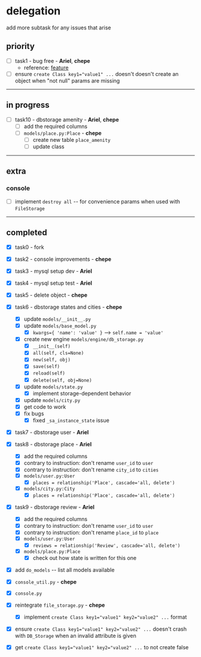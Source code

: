 # delegation

add more subtask for any issues that arise

## priority

- [ ] task1 - bug free - **Ariel**, **chepe**
	- reference: [feature](https://docs.python.org/3/library/unittest.html#skipping-tests-and-expected-failures)
- [ ] ensure `create Class key1="value1" ...` doesn't doesn't create an object when "not null" params are missing

----

## in progress

- [ ] task10 - dbstorage amenity - **Ariel**, **chepe**
	- [ ] add the required columns
	- [ ] `models/place.py:Place` - **chepe**
		- [ ] create new table `place_amenity`
		- [ ] update class

----

## extra

### console

- [ ] implement `destroy all` -- for convenience
	  params when used with `FileStorage`

----

## completed

- [x] task0 - fork

- [x] task2 - console improvements - **chepe**

- [x] task3 - mysql setup dev - **Ariel**

- [x] task4 - mysql setup test - **Ariel**

- [x] task5 - delete object - **chepe**

- [x] task6 - dbstorage states and cities - **chepe**
	- [x] update `models/__init__.py`
	- [x] update `models/base_model.py`
		- [x] `kwargs={ 'name': 'value' }` --> `self.name = 'value'`
	- [x] create new engine `models/engine/db_storage.py`
		- [x] `__init__(self)`
		- [x] `all(self, cls=None)`
		- [x] `new(self, obj)`
		- [x] `save(self)`
		- [x] `reload(self)`
		- [x] `delete(self, obj=None)`
	- [x] update `models/state.py`
		- [x] implement storage-dependent behavior
	- [x] update `models/city.py`
	- [x] get code to work
	- [x] fix bugs
		- [x] fixed `_sa_instance_state` issue

- [x] task7 - dbstorage user - **Ariel**

- [x] task8 - dbstorage place - **Ariel**
	- [x] add the required columns
	- [x] contrary to instruction: don't rename `user_id` to `user`
	- [x] contrary to instruction: don't rename `city_id` to `cities`
	- [x] `models/user.py:User`
		- [x] `places = relationship('Place', cascade='all, delete')`
	- [x] `models/city.py:City`
		- [x] `places = relationship('Place', cascade='all, delete')`

- [x] task9 - dbstorage review - **Ariel**
	- [x] add the required columns
	- [x] contrary to instruction: don't rename `user_id` to `user`
	- [x] contrary to instruction: don't rename `place_id` to `place`
	- [x] `models/user.py:User`
		- [x] `reviews = relationship('Review', cascade='all, delete')`
	- [x] `models/place.py:Place`
		- [x] check out how state is written for this one

- [x] add `do_models` -- list all models available
- [x] `console_util.py` - **chepe**
- [x] `console.py`
- [x] reintegrate `file_storage.py` - **chepe**
	- [x] implement `create Class key1="value1" key2="value2" ...` format
- [x] ensure `create Class key1="value1" key2="value2" ...` doesn't crash with `DB_Storage` when an invalid attribute is given
- [x] get `create Class key1="value1" key2="value2" ...` to not create false
